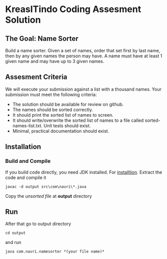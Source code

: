 # KreasITindo Coding Assesment Solution
## The Goal: Name Sorter
Build a name sorter. Given a set of names, order that set first by last name, then by any given
names the person may have. A name must have at least 1 given name and may have up to 3 given
names.
## Assesment Criteria
We will execute your submission against a list with a thousand names. Your submission must
meet the following criteria:
- The solution should be available for review on github.
- The names should be sorted correctly.
- It should print the sorted list of names to screen.
- It should write/overwrite the sorted list of names to a file called sorted-names-list.txt.
Unit tests should exist.
- Minimal, practical documentation should exist.
## Installation
### Build and Compile
If you build code directly, you need JDK installed. For [installtion](https://www.oracle.com/technetwork/java/javase/downloads/index.html).
Extract the code and compile it
```
javac -d output src\com\navri\*.java
```
Copy the *unsorted file* at **output** directory

## Run
After that go to output directory
```
cd output
```
and run 
```
java com.navri.namesorter *(your file name)*
```
